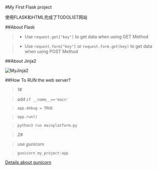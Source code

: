 #My First Flask project

使用FLASK和HTML完成了TODOLIST网站

##About Flask

> - Use `request.get["key"]` to get data when using GET Method

> - Use `request.form["key"]` or `request.form.get(key)` to get data when using POST Method

##About Jinja2

![MyJinja2](http://120.27.114.115:8088/myblog/Jinja2.png)

##How To RUN the web server?

> *1#*

>   add `if __name__=='main'`

> `app.debug = TRUE`

> `app.run()`

> `python3 run mainplatform.py`

> *2#*

> use *gunicorn*

> `gunicorn my_project:app`

<a href="http://xiaorui.cc/2014/11/22/%E7%94%A8gunicorn%E5%92%8Cgevent%E6%8F%90%E9%AB%98python-web%E6%A1%86%E6%9E%B6%E7%9A%84%E6%80%A7%E8%83%BD/">Details about gunicorn</a>
